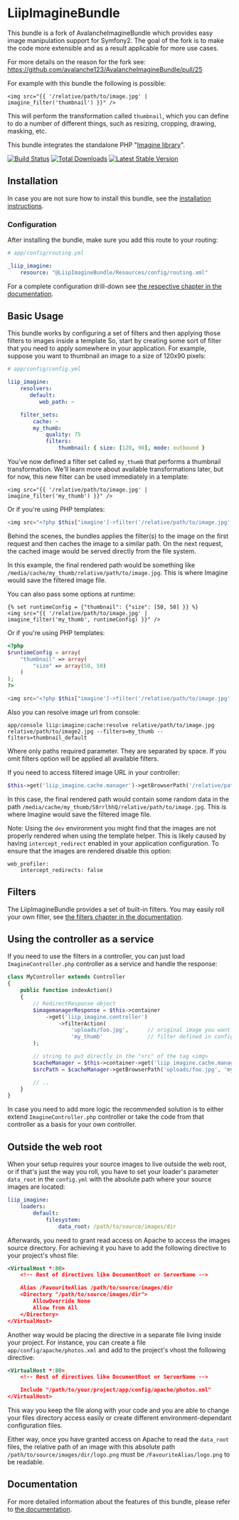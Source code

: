 LiipImagineBundle
=================

This bundle is a fork of AvalancheImagineBundle which provides easy image
manipulation support for Symfony2. The goal of the fork is to make the
code more extensible and as a result applicable for more use cases.

For more details on the reason for the fork see:
https://github.com/avalanche123/AvalancheImagineBundle/pull/25

For example with this bundle the following is possible:

``` jinja
<img src="{{ '/relative/path/to/image.jpg' | imagine_filter('thumbnail') }}" />
````

This will perform the transformation called `thumbnail`, which you can define
to do a number of different things, such as resizing, cropping, drawing,
masking, etc.

This bundle integrates the standalone PHP "[Imagine library](https://github.com/avalanche123/Imagine)".

[![Build Status](https://secure.travis-ci.org/liip/LiipImagineBundle.png)](http://travis-ci.org/liip/LiipImagineBundle)
[![Total Downloads](https://poser.pugx.org/liip/imagine-bundle/downloads.png)](https://packagist.org/packages/liip/imagine-bundle)
[![Latest Stable Version](https://poser.pugx.org/liip/imagine-bundle/v/stable.png)](https://packagist.org/packages/liip/imagine-bundle)


## Installation

In case you are not sure how to install this bundle, see the [installation instructions](Resources/doc/installation.md).

### Configuration

After installing the bundle, make sure you add this route to your routing:

``` yaml
# app/config/routing.yml

_liip_imagine:
    resource: "@LiipImagineBundle/Resources/config/routing.xml"
```

For a complete configuration drill-down see [the respective chapter in the documentation](Resources/doc/configuration.md).

## Basic Usage

This bundle works by configuring a set of filters and then applying those
filters to images inside a template So, start by creating some sort of filter
that you need to apply somewhere in your application. For example, suppose
you want to thumbnail an image to a size of 120x90 pixels:

``` yaml
# app/config/config.yml

liip_imagine:
    resolvers:
       default:
          web_path: ~

    filter_sets:
        cache: ~
        my_thumb:
            quality: 75
            filters:
                thumbnail: { size: [120, 90], mode: outbound }
```

You've now defined a filter set called `my_thumb` that performs a thumbnail transformation.
We'll learn more about available transformations later, but for now, this
new filter can be used immediately in a template:

``` jinja
<img src="{{ '/relative/path/to/image.jpg' | imagine_filter('my_thumb') }}" />
```

Or if you're using PHP templates:

``` php
<img src="<?php $this['imagine']->filter('/relative/path/to/image.jpg', 'my_thumb') ?>" />
```

Behind the scenes, the bundles applies the filter(s) to the image on the first
request and then caches the image to a similar path. On the next request,
the cached image would be served directly from the file system.

In this example, the final rendered path would be something like
`/media/cache/my_thumb/relative/path/to/image.jpg`. This is where Imagine
would save the filtered image file.

You can also pass some options at runtime:

``` jinja
{% set runtimeConfig = {"thumbnail": {"size": [50, 50] }} %}
<img src="{{ '/relative/path/to/image.jpg' | imagine_filter('my_thumb', runtimeConfig) }}" />
```

Or if you're using PHP templates:

```php
<?php
$runtimeConfig = array(
    "thumbnail" => array(
        "size" => array(50, 50)
    )
);
?>

<img src="<?php $this['imagine']->filter('/relative/path/to/image.jpg', 'my_thumb', $runtimeConfig) ?>" />
```
Also you can resolve image url from console:
```jinja
app/console liip:imagine:cache:resolve relative/path/to/image.jpg relative/path/to/image2.jpg --filters=my_thumb --filters=thumbnail_default
```
Where only paths required parameter. They are separated by space. If you omit filters option will be applied all available filters.

If you need to access filtered image URL in your controller:

``` php
$this->get('liip_imagine.cache.manager')->getBrowserPath('/relative/path/to/image.jpg', 'my_thumb', true),
```

In this case, the final rendered path would contain some random data in the path
`/media/cache/my_thumb/S8rrlhhQ/relative/path/to/image.jpg`. This is where Imagine
would save the filtered image file.

Note: Using the ``dev`` environment you might find that the images are not properly rendered when
using the template helper. This is likely caused by having ``intercept_redirect`` enabled in your
application configuration. To ensure that the images are rendered disable this option:

``` jinja
web_profiler:
    intercept_redirects: false
```

## Filters

The LiipImagineBundle provides a set of built-in filters.
You may easily roll your own filter, see [the filters chapter in the documentation](Resources/doc/filters.md).

## Using the controller as a service

If you need to use the filters in a controller, you can just load `ImagineController.php` controller as a service and handle the response:

``` php
class MyController extends Controller
{
    public function indexAction()
    {
        // RedirectResponse object
        $imagemanagerResponse = $this->container
            ->get('liip_imagine.controller')
                ->filterAction(
                    'uploads/foo.jpg',      // original image you want to apply a filter to
                    'my_thumb'              // filter defined in config.yml
        );

        // string to put directly in the "src" of the tag <img>
        $cacheManager = $this->container->get('liip_imagine.cache.manager');
        $srcPath = $cacheManager->getBrowserPath('uploads/foo.jpg', 'my_thumb');

        // ..
    }
}
```

In case you need to add more logic the recommended solution is to either extend `ImagineController.php` controller or take the code from that controller as a basis for your own controller.

## Outside the web root

When your setup requires your source images to live outside the web root, or if that's just the way you roll,
you have to set your loader's parameter `data_root` in the `config.yml` with the absolute path where your source images are
located:

``` yaml
liip_imagine:
    loaders:
        default:
            filesystem:
                data_root: /path/to/source/images/dir
```

Afterwards, you need to grant read access on Apache to access the images source directory. For achieving it you have
to add the following directive to your project's vhost file:

``` xml
<VirtualHost *:80>
    <!-- Rest of directives like DocumentRoot or ServerName -->

    Alias /FavouriteAlias /path/to/source/images/dir
    <Directory "/path/to/source/images/dir">
        AllowOverride None
        Allow from All
    </Directory>
</VirtualHost>
```

Another way would be placing the directive in a separate file living inside your project. For instance,
you can create a file `app/config/apache/photos.xml` and add to the project's vhost the following directive:

``` xml
<VirtualHost *:80>
    <!-- Rest of directives like DocumentRoot or ServerName -->

    Include "/path/to/your/project/app/config/apache/photos.xml"
</VirtualHost>
```

This way you keep the file along with your code and you are able to change your files directory access easily or create
different environment-dependant configuration files.

Either way, once you have granted access on Apache to read the `data_root` files, the relative path of an image with this
absolute path `/path/to/source/images/dir/logo.png` must be `/FavouriteAlias/logo.png` to be readable.

## Documentation

For more detailed information about the features of this bundle, please refer to [the documentation](Resources/doc/index.md).
